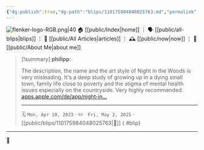 ```yaml
---
{"dg-publish":true,"dg-path":"blips/110175984048025763.md","permalink":"/blips/110175984048025763/","title":"philipp on mastodon @ 2023-04-10"}
---
```



<div class="transclusion internal-embed is-loaded"><div class="markdown-embed">




![flenker-logo-RGB.png|40](/img/user/attachments/flenker-logo-RGB.png)
🏠 [[public/Index\|home]]  ⋮ 🗣️ [[public/all-blips\|blips]] ⋮  📝 [[public/All Articles\|articles]]  ⋮ 🕰️ [[public/now\|now]] ⋮ 🪪 [[public/About Me\|about me]]


</div></div>


> [!summary] **philipp**:
>
> The description, the name and the art style of Night in the Woods is very misleading. It's a deep study of growing up in a dying small town, family life close to poverty and the stigma of mental health issues especially on the countryside. Very highly recommended. [apps.apple.com/de/app/night-in…](https://apps.apple.com/de/app/night-in-the-woods/id1251742577)
> - - -
>
> 🗓️ <code>Mon, Apr 10, 2023</code>  · ✏️ <code> Fri, May 2, 2025</code>  · [[public/blips/110175984048025763\|🔗]]
{ #blip}


- - -

 👾
